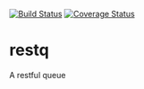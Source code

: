 [![Build Status](https://travis-ci.org/molflow/restq.svg?branch=master)](https://travis-ci.org/molflow/restq)
[![Coverage Status](https://coveralls.io/repos/github/molflow/restq/badge.svg)](https://coveralls.io/github/molflow/restq)
# restq
A restful queue
